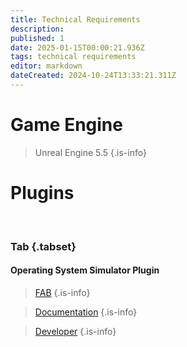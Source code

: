```yaml
---
title: Technical Requirements
description: 
published: 1
date: 2025-01-15T00:00:21.936Z
tags: technical requirements
editor: markdown
dateCreated: 2024-10-24T13:33:21.311Z
---
```


# Game Engine

> Unreal Engine 5.5
{.is-info}

# Plugins
<br>

### Tab {.tabset}

#### Operating System Simulator Plugin

> [FAB](https://www.fab.com/listings/c2c763aa-7dfa-4a19-b4ff-28d4b3131e6e)
{.is-info}


> [Documentation](https://docs.yetitechstudios.com/docs/)
{.is-info}

> [Developer](https://yetitechstudios.com/)
{.is-info}

<!-- 
# Hardware Requirements

# Development Tools

# Online Integration
-->